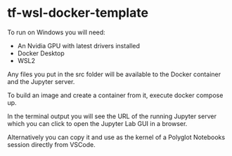 # tf-wsl-docker-template

To run on Windows you will need:

- An Nvidia GPU with latest drivers installed
- Docker Desktop
- WSL2

Any files you put in the src folder will be available to the Docker container and the Jupyter server.

To build an image and create a container from it, execute docker compose up.

In the terminal output you will see the URL of the running Jupyter server which you can click to open the Jupyter Lab GUI in a browser.

Alternatively you can copy it and use as the kernel of a Polyglot Notebooks session directly from VSCode.